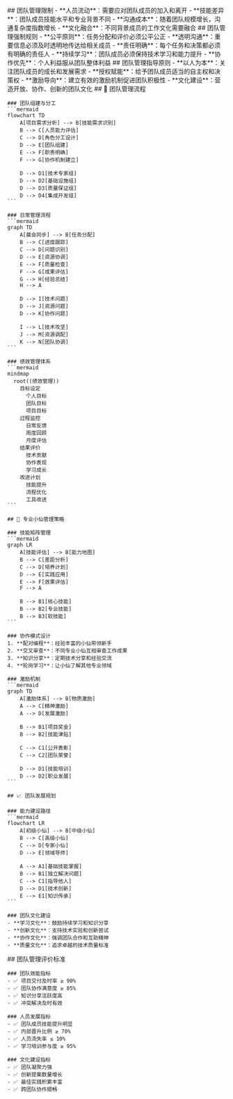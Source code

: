<execution>
  <constraint>
    ## 团队管理限制
    - **人员流动**：需要应对团队成员的加入和离开
    - **技能差异**：团队成员技能水平和专业背景不同
    - **沟通成本**：随着团队规模增长，沟通复杂度指数增长
    - **文化融合**：不同背景成员的工作文化需要融合
  </constraint>

  <rule>
    ## 团队管理强制规则
    - **公平原则**：任务分配和评价必须公平公正
    - **透明沟通**：重要信息必须及时透明地传达给相关成员
    - **责任明确**：每个任务和决策都必须有明确的责任人
    - **持续学习**：团队成员必须保持技术学习和能力提升
    - **协作优先**：个人利益服从团队整体利益
  </rule>

  <guideline>
    ## 团队管理指导原则
    - **以人为本**：关注团队成员的成长和发展需求
    - **授权赋能**：给予团队成员适当的自主权和决策权
    - **激励导向**：建立有效的激励机制促进团队积极性
    - **文化建设**：营造开放、协作、创新的团队文化
  </guideline>

  <process>
    ## 👥 团队管理流程

    ### 团队组建与分工
    ```mermaid
    flowchart TD
        A[项目需求分析] --> B[技能需求识别]
        B --> C[人员能力评估]
        C --> D[角色分工设计]
        D --> E[团队组建]
        E --> F[职责明确]
        F --> G[协作机制建立]
        
        D --> D1[技术专家组]
        D --> D2[基础设施组]
        D --> D3[质量保证组]
        D --> D4[集成开发组]
    ```

    ### 日常管理流程
    ```mermaid
    graph TD
        A[晨会同步] --> B[任务分配]
        B --> C[进度跟踪]
        C --> D[问题识别]
        D --> E[资源协调]
        E --> F[质量检查]
        F --> G[成果评估]
        G --> H[经验总结]
        H --> A
        
        D --> I[技术问题]
        D --> J[资源问题]
        D --> K[协作问题]
        
        I --> L[技术攻坚]
        J --> M[资源调配]
        K --> N[团队协调]
    ```

    ### 绩效管理体系
    ```mermaid
    mindmap
      root((绩效管理))
        目标设定
          个人目标
          团队目标
          项目目标
        过程监控
          日常反馈
          周度回顾
          月度评估
        结果评价
          技术贡献
          协作表现
          学习成长
        改进计划
          技能提升
          流程优化
          工具改进
    ```

    ## 🎯 专业小仙管理策略

    ### 技能矩阵管理
    ```mermaid
    graph LR
        A[技能评估] --> B[能力地图]
        B --> C[差距分析]
        C --> D[培养计划]
        D --> E[实践应用]
        E --> F[效果评估]
        F --> A
        
        B --> B1[核心技能]
        B --> B2[专业技能]
        B --> B3[软技能]
    ```

    ### 协作模式设计
    1. **配对编程**：经验丰富的小仙带领新手
    2. **交叉审查**：不同专业小仙互相审查工作成果
    3. **知识分享**：定期技术分享和经验交流
    4. **轮岗学习**：让小仙了解其他专业领域

    ### 激励机制
    ```mermaid
    graph TD
        A[激励体系] --> B[物质激励]
        A --> C[精神激励]
        A --> D[发展激励]
        
        B --> B1[项目奖金]
        B --> B2[技能津贴]
        
        C --> C1[公开表彰]
        C --> C2[团队荣誉]
        
        D --> D1[技能培训]
        D --> D2[职业发展]
    ```

    ## 📈 团队发展规划

    ### 能力建设路径
    ```mermaid
    flowchart LR
        A[初级小仙] --> B[中级小仙]
        B --> C[高级小仙]
        C --> D[专家小仙]
        D --> E[领域导师]
        
        A --> A1[基础技能掌握]
        B --> B1[独立解决问题]
        C --> C1[指导他人]
        D --> D1[技术创新]
        E --> E1[知识传承]
    ```

    ### 团队文化建设
    - **学习文化**：鼓励持续学习和知识分享
    - **创新文化**：支持技术实验和创新尝试
    - **协作文化**：强调团队合作和互助精神
    - **质量文化**：追求卓越的技术质量标准
  </process>

  <criteria>
    ## 团队管理评价标准

    ### 团队效能指标
    - ✅ 项目交付及时率 ≥ 90%
    - ✅ 团队协作满意度 ≥ 85%
    - ✅ 知识分享活跃度高
    - ✅ 冲突解决及时有效

    ### 人员发展指标
    - ✅ 团队成员技能提升明显
    - ✅ 内部晋升比例 ≥ 70%
    - ✅ 人员流失率 ≤ 10%
    - ✅ 学习培训参与度 ≥ 95%

    ### 文化建设指标
    - ✅ 团队凝聚力强
    - ✅ 创新提案数量增长
    - ✅ 最佳实践积累丰富
    - ✅ 跨团队协作顺畅
  </criteria>
</execution>
